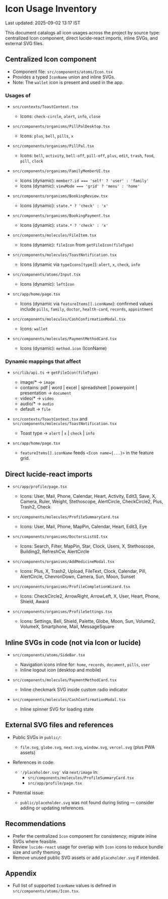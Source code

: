 
# Icon Usage Inventory

Last updated: 2025-09-02 13:17 IST

This document catalogs all icon usages across the project by source type: centralized Icon component, direct lucide-react imports, inline SVGs, and external SVG files.

## Centralized Icon component

- Component file: `src/components/atoms/Icon.tsx`
- Provides a typed `IconName` union and inline SVGs.
- Note: The `wallet` icon is present and used in the app.

### Usages of <Icon name=...>

- `src/contexts/ToastContext.tsx`
  - Icons: `check-circle`, `alert`, `info`, `close`

- `src/components/organisms/PillPalDesktop.tsx`
  - Icons: `plus`, `bell`, `pills`, `x`

- `src/components/organisms/PillPal.tsx`
  - Icons: `bell`, `activity`, `bell-off`, `pill-off`, `plus`, `edit`, `trash`, `food`, `pill`, `clock`

- `src/components/organisms/FamilyMemberUI.tsx`
  - Icons (dynamic): `member?.id === 'self' ? 'user' : 'family'`
  - Icons (dynamic): `viewMode === 'grid' ? 'menu' : 'home'`

- `src/components/organisms/BookingReview.tsx`
  - Icons (dynamic): `state.* ? 'check' : 'x'`

- `src/components/organisms/BookingPayment.tsx`
  - Icons (dynamic): `state.* ? 'check' : 'x'`

- `src/components/molecules/FileItem.tsx`
  - Icons (dynamic): `fileIcon` from `getFileIcon(fileType)`

- `src/components/molecules/ToastNotification.tsx`
  - Icons (dynamic via `typeIcons[type]`): `alert`, `x`, `check`, `info`

- `src/components/atoms/Input.tsx`
  - Icons (dynamic): `leftIcon`

- `src/app/home/page.tsx`
  - Icons (dynamic via `featureItems[].iconName`): confirmed values include `pills`, `family`, `doctor`, `health-card`, `records`, `appointment`

- `src/components/molecules/CashConfirmationModal.tsx`
  - Icons: `wallet`

- `src/components/molecules/PaymentMethodCard.tsx`
  - Icons (dynamic): `method.icon` (IconName)

### Dynamic mappings that affect <Icon>

- `src/lib/api.ts` → `getFileIcon(fileType)`
  - image/* → `image`
  - contains: pdf | word | excel | spreadsheet | powerpoint | presentation → `document`
  - video/* → `video`
  - audio/* → `audio`
  - default → `file`

- `src/contexts/ToastContext.tsx` and `src/components/molecules/ToastNotification.tsx`
  - Toast type → `alert` | `x` | `check` | `info`

- `src/app/home/page.tsx`
  - `featureItems[].iconName` feeds `<Icon name={...}>` in the feature grid.

## Direct lucide-react imports

- `src/app/profile/page.tsx`
  - Icons: User, Mail, Phone, Calendar, Heart, Activity, Edit3, Save, X, Camera, Ruler, Weight, Stethoscope, AlertCircle, CheckCircle2, Plus, Trash2, Check

- `src/components/molecules/ProfileSummaryCard.tsx`
  - Icons: User, Mail, Phone, MapPin, Calendar, Heart, Edit3, Eye

- `src/components/organisms/DoctorsListUI.tsx`
  - Icons: Search, Filter, MapPin, Star, Clock, Users, X, Stethoscope, Building2, RefreshCw, AlertCircle

- `src/components/organisms/AddMedicineModal.tsx`
  - Icons: Plus, X, Trash2, Upload, FileText, Clock, Calendar, Pill, AlertCircle, ChevronDown, Camera, Sun, Moon, Sunset

- `src/components/organisms/ProfileCompletionWizard.tsx`
  - Icons: CheckCircle2, ArrowRight, ArrowLeft, X, User, Heart, Phone, Shield, Award

- `src/components/organisms/ProfileSettings.tsx`
  - Icons: Settings, Bell, Shield, Palette, Globe, Moon, Sun, Volume2, VolumeX, Smartphone, Mail, MessageSquare

## Inline SVGs in code (not via Icon or lucide)

- `src/components/atoms/SideBar.tsx`
  - Navigation icons inline for: `home`, `records`, `document`, `pills`, `user`
  - Inline logout icon (desktop and mobile)

- `src/components/molecules/PaymentMethodCard.tsx`
  - Inline checkmark SVG inside custom radio indicator

- `src/components/molecules/CashConfirmationModal.tsx`
  - Inline spinner SVG for loading state

## External SVG files and references

- Public SVGs in `public/`:
  - `file.svg`, `globe.svg`, `next.svg`, `window.svg`, `vercel.svg` (plus PWA assets)

- References in code:
  - `'/placeholder.svg'` via `next/image` in:
    - `src/components/molecules/ProfileSummaryCard.tsx`
    - `src/app/profile/page.tsx`

- Potential issue:
  - `public/placeholder.svg` was not found during listing — consider adding or updating references.

## Recommendations

- Prefer the centralized `Icon` component for consistency; migrate inline SVGs where feasible.
- Review `lucide-react` usage for overlap with `Icon` icons to reduce bundle size and unify theming.
- Remove unused public SVG assets or add `placeholder.svg` if intended.

## Appendix

- Full list of supported `IconName` values is defined in `src/components/atoms/Icon.tsx`.

